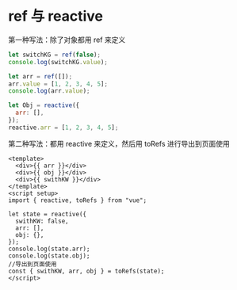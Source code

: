# ref 与 reactive

第一种写法：除了对象都用 ref 来定义

```js
let switchKG = ref(false);
console.log(switchKG.value);

let arr = ref([]);
arr.value = [1, 2, 3, 4, 5];
console.log(arr.value);

let Obj = reactive({
  arr: [],
});
reactive.arr = [1, 2, 3, 4, 5];
```

第二种写法：都用 reactive 来定义，然后用 toRefs 进行导出到页面使用

```vue
<template>
  <div>{{ arr }}</div>
  <div>{{ obj }}</div>
  <div>{{ swithKW }}</div>
</template>
<script setup>
import { reactive, toRefs } from "vue";

let state = reactive({
  swithKW: false,
  arr: [],
  obj: {},
});
console.log(state.arr);
console.log(state.obj);
//导出到页面使用
const { swithKW, arr, obj } = toRefs(state);
</script>
```
